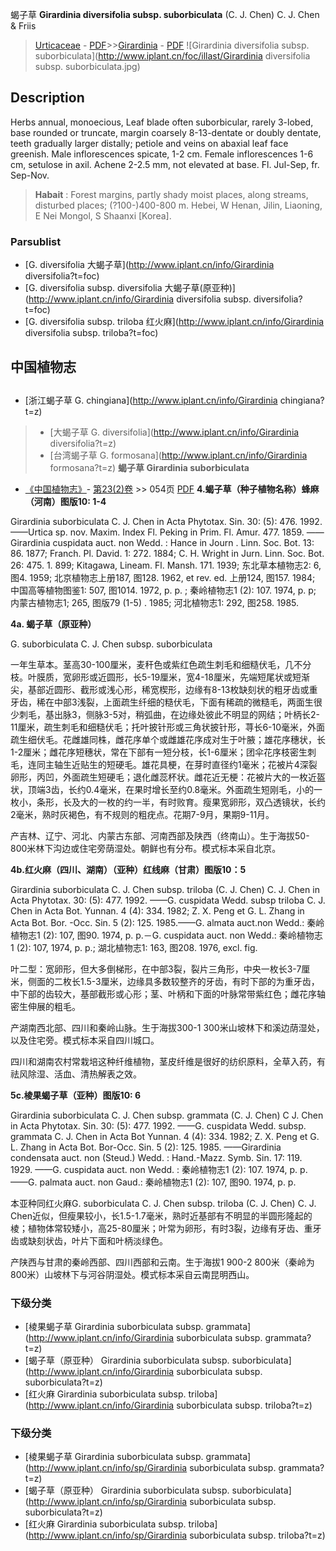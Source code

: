 蝎子草 **Girardinia diversifolia subsp. suborbiculata** (C. J. Chen) C. J. Chen & Friis

> [Urticaceae](http://www.iplant.cn/info/Urticaceae?t=foc) - [PDF](http://www.iplant.cn/foc/pdf/Urticaceae.pdf)>>[Girardinia](http://www.iplant.cn/info/Girardinia?t=foc) - [PDF](http://www.iplant.cn/foc/pdf/Girardinia.pdf)
![Girardinia diversifolia subsp. suborbiculata](http://www.iplant.cn/foc/illast/Girardinia diversifolia subsp. suborbiculata.jpg)

## Description

Herbs annual, monoecious, Leaf blade often suborbicular, rarely 3-lobed, base rounded or truncate, margin coarsely 8-13-dentate or doubly dentate, teeth gradually larger distally; petiole and veins on abaxial leaf face greenish. Male inflorescences spicate, 1-2 cm. Female inflorescences 1-6 cm, setulose in axil. Achene 2-2.5 mm, not elevated at base. Fl. Jul-Sep, fr. Sep-Nov.
> **Habait** : 
> Forest margins, partly shady moist places, along streams, disturbed places; (?100-)400-800 m. Hebei, W Henan, Jilin, Liaoning, E Nei Mongol, S Shaanxi [Korea].

### Parsublist

* [G.  diversifolia  大蝎子草](http://www.iplant.cn/info/Girardinia diversifolia?t=foc)
* [G.  diversifolia subsp. diversifolia  大蝎子草(原亚种)](http://www.iplant.cn/info/Girardinia diversifolia subsp. diversifolia?t=foc)
* [G.  diversifolia subsp. triloba  红火麻](http://www.iplant.cn/info/Girardinia diversifolia subsp. triloba?t=foc)

## 中国植物志
## 
* [浙江蝎子草  G.  chingiana](http://www.iplant.cn/info/Girardinia chingiana?t=z)
> * [大蝎子草  G.  diversifolia](http://www.iplant.cn/info/Girardinia diversifolia?t=z)
> * [台湾蝎子草  G.  formosana](http://www.iplant.cn/info/Girardinia formosana?t=z)
**蝎子草 Girardinia suborbiculata**

* [《中国植物志》](http://www.iplant.cn/frps)- [第23(2)卷](http://www.iplant.cn/frps/vol/23(2)) >> 054页 [PDF](http://www.iplant.cn/frps/pdf/23(2)/054.pdf)
**4.蝎子草（种子植物名称）蜂麻（河南）图版10: 1-4**

Girardinia suborbiculata C. J. Chen in Acta Phytotax. Sin. 30: (5): 476. 1992. ——Urtica sp. nov. Maxim. Index Fl. Peking in Prim. Fl. Amur. 477. 1859. ——Girardinia cuspidata auct. non Wedd. : Hance in Journ . Linn. Soc. Bot. 13: 86. 1877; Franch. Pl. David. 1: 272. 1884; C. H. Wright in Jurn. Linn. Soc. Bot. 26: 475. 1. 899; Kitagawa, Lineam. Fl. Mansh. 171. 1939; 东北草本植物志2: 6, 图4. 1959; 北京植物志上册187, 图128. 1962, et rev. ed. 上册124, 图157. 1984; 中国高等植物图鉴1: 507, 图1014. 1972, p. p. ; 秦岭植物志1 (2): 107. 1974, p. p; 内蒙古植物志1; 265, 图版79 (1-5) . 1985; 河北植物志1: 292, 图258. 1985.

**4a. 蝎子草（原亚种）**

G. suborbiculata C. J. Chen subsp. suborbiculata

一年生草本。茎高30-100厘米，麦秆色或紫红色疏生刺毛和细糙伏毛，几不分枝。叶膜质，宽卵形或近圆形，长5-19厘米，宽4-18厘米，先端短尾状或短渐尖，基部近圆形、截形或浅心形，稀宽楔形，边缘有8-13枚缺刻状的粗牙齿或重牙齿，稀在中部3浅裂，上面疏生纤细的糙伏毛，下面有稀疏的微糙毛，两面生很少刺毛，基出脉3，侧脉3-5对，稍弧曲，在边缘处彼此不明显的网结；叶柄长2-11厘米，疏生刺毛和细糙伏毛；托叶披针形或三角状披针形，荨长6-10毫米，外面疏生细伏毛。花雌雄同株，雌花序单个或雌雄花序成对生于叶腋；雄花序穗状，长1-2厘米；雌花序短穗状，常在下部有一短分枝，长1-6厘米；团伞花序枝密生刺毛，连同主轴生近贴生的短硬毛。雄花具梗，在芽时直径约1毫米；花被片4深裂卵形，丙凹，外面疏生短硬毛；退化雌蕊杯状。雌花近无梗：花被片大的一枚近盔状，顶端3齿，长约0.4毫米，在果时增长至约0.8毫米。外面疏生短刚毛，小的一枚小，条形，长及大的一枚的约一半，有时败育。瘦果宽卵形，双凸透镜状，长约2毫米，熟时灰褐色，有不规则的粗疣点。花期7-9月，果期9-11月。

产吉林、辽宁、河北、内蒙古东部、河南西部及陕西（终南山）。生于海拔50-800米林下沟边或住宅旁荫湿处。朝鲜也有分布。模式标本采自北京。

**4b.红火麻（四川、湖南）（亚种）红线麻（甘肃）图版10：5**

Girardinia suborbiculata C. J. Chen subsp. triloba (C. J. Chen) C. J. Chen in Acta Phytotax. 30: (5): 477. 1992. ——G. cuspidata Wedd. subsp triloba C. J. Chen in Acta Bot. Yunnan. 4 (4): 334. 1982; Z. X. Peng et G. L. Zhang in Acta Bot. Bor. -Occ. Sin. 5 (2): 125. 1985.——G. almata auct.non Wedd.: 秦岭植物志1 (2): 107, 图90. 1974, p. p.－G. cuspidata auct. non Wedd.: 秦岭植物志1 (2): 107, 1974, p. p.; 湖北植物志1: 163, 图208. 1976, excl. fig.

叶二型：宽卵形，但大多倒梯形，在中部3裂，裂片三角形，中央一枚长3-7厘米，侧面的二枚长1.5-3厘米，边缘具多数较整齐的牙齿，有时下部的为重牙齿，中下部的齿较大，基部截形或心形；茎、叶柄和下面的叶脉常带紫红色；雌花序轴密生伸展的粗毛。

产湖南西北部、四川和秦岭山脉。生于海拔300-1 300米山坡林下和溪边荫湿处，以及住宅旁。模式标本采自四川城口。

四川和湖南农村常栽培这种纤维植物，茎皮纤维是很好的纺织原料，全草入药，有祛风除湿、活血、清热解表之效。

**5c.棱果蝎子草（亚种）图版10: 6**

Girardinia suborbiculata C. J. Chen subsp. grammata (C. J. Chen) C J. Chen in Acta Phytotax. Sin. 30: (5): 477. 1992. ——G. cuspidata Wedd. subsp. grammata C. J. Chen in Acta Bot Yunnan. 4 (4): 334. 1982; Z. X. Peng et G. L. Zhang in Acta Bot. Bor-Occ. Sin. 5 (2): 125. 1985. ——Girardinia condensata auct. non (Steud.) Wedd. : Hand.-Mazz. Symb. Sin. 17: 119. 1929. ——G. cuspidata auct. non Wedd. : 秦岭植物志1 (2): 107. 1974, p. p. ——G. palmata auct. non Gaud.: 秦岭植物志1 (2): 107, 图90. 1974, p. p.

本亚种同红火麻G. suborbiculata C. J. Chen subsp. triloba (C. J. Chen) C. J. Chen近似，但瘦果较小，长1.5-1.7毫米，熟时近基部有不明显的半圆形隆起的棱；植物体常较矮小，高25-80厘米；叶常为卵形，有时3裂，边缘有牙齿、重牙齿或缺刻状齿，叶片下面和叶柄淡绿色。

产陕西与甘肃的秦岭西部、四川西部和云南。生于海拔1 900-2 800米（秦岭为800米）山坡林下与河谷阴湿处。模式标本采自云南昆明西山。

### 下级分类
* [棱果蝎子草  Girardinia suborbiculata subsp. grammata](http://www.iplant.cn/info/Girardinia suborbiculata subsp. grammata?t=z)
* [蝎子草（原亚种）  Girardinia suborbiculata subsp. suborbiculata](http://www.iplant.cn/info/Girardinia suborbiculata subsp. suborbiculata?t=z)
* [红火麻  Girardinia suborbiculata subsp. triloba](http://www.iplant.cn/info/Girardinia suborbiculata subsp. triloba?t=z)

### 下级分类
* [棱果蝎子草  Girardinia suborbiculata subsp. grammata](http://www.iplant.cn/info/sp/Girardinia suborbiculata subsp. grammata?t=z)
* [蝎子草（原亚种）  Girardinia suborbiculata subsp. suborbiculata](http://www.iplant.cn/info/sp/Girardinia suborbiculata subsp. suborbiculata?t=z)
* [红火麻  Girardinia suborbiculata subsp. triloba](http://www.iplant.cn/info/sp/Girardinia suborbiculata subsp. triloba?t=z)
